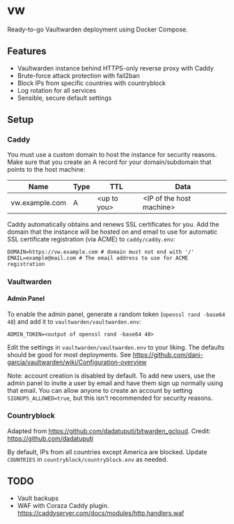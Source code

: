 
# vw

Ready-to-go Vaultwarden deployment using Docker Compose.

## Features

* Vaultwarden instance behind HTTPS-only reverse proxy with Caddy
* Brute-force attack protection with fail2ban
* Block IPs from specific countries with countryblock
* Log rotation for all services
* Sensible, secure default settings

## Setup

### Caddy

You must use a custom domain to host the instance for security reasons. Make sure that you create an A record for your domain/subdomain that points to the host machine:

| Name | Type | TTL | Data |
| --- | --- | --- | --- |
| vw.example.com | A | \<up to you\> | \<IP of the host machine\>

Caddy automatically obtains and renews SSL certificates for you. Add the domain that the instance will be hosted on and email to use for automatic SSL certificate registration (via ACME) to `caddy/caddy.env`:
```
DOMAIN=https://vw.example.com # domain must not end with '/'
EMAIL=example@mail.com # The email address to use for ACME registration
```

### Vaultwarden

#### Admin Panel

To enable the admin panel, generate a random token (`openssl rand -base64 48`) and add it to `vaultwarden/vaultwarden.env`:
```
ADMIN_TOKEN=<output of openssl rand -base64 48>
```

Edit the settings in `vaultwarden/vaultwarden.env` to your liking. The defaults should be good for most deployments. See https://github.com/dani-garcia/vaultwarden/wiki/Configuration-overview

Note: account creation is disabled by default. To add new users, use the admin panel to invite a user by email and have them sign up normally using that email. You can allow anyone to create an account by setting `SIGNUPS_ALLOWED=true`, but this isn't recommended for security reasons.

### Countryblock

Adapted from https://github.com/dadatuputi/bitwarden_gcloud. Credit: https://github.com/dadatuputi

By default, IPs from all countries except America are blocked. Update `COUNTRIES` in `countryblock/countryblock.env` as needed.

## TODO

* Vault backups
* WAF with Coraza Caddy plugin. https://caddyserver.com/docs/modules/http.handlers.waf
